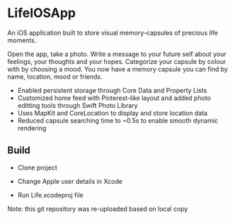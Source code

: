 # LifeIOSApp

An iOS application built to store visual memory-capsules of precious life moments. 

Open the app, take a photo. Write a message to your future self about your feelings, your thoughts and your hopes. 
Categorize your capsule by colour with by choosing a mood. You now have a memory capsule you can find by name, location, 
mood or friends.

 - Enabled persistent storage through Core Data and Property Lists
 - Customized home feed with Pinterest-like layout and added photo editting tools through Swift Photo Library
 - Uses MapKit and CoreLocation to display and store location data
 - Reduced capsule searching time to ~0.5s to enable smooth dynamic rendering

## Build 

* Clone project

* Change Apple user details in Xcode

* Run Life.xcodeproj file 


Note: this git repository was re-uploaded based on local copy
